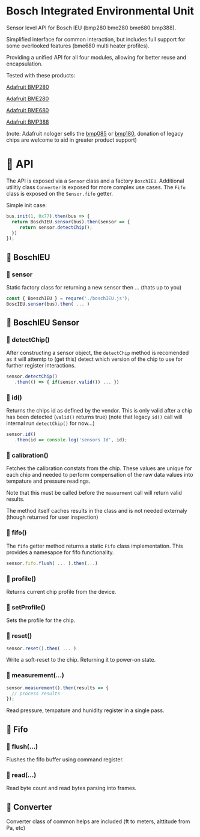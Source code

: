 # Bosch Integrated Environmental Unit
Sensor level API for Bosch IEU (bmp280 bme280 bme680 bmp388).

Simplified interface for common interaction, but includes full support for some overlooked features (bme680 multi heater profiles).

Providing a unified API for all four modules, allowing for better reuse and encapsulation.

Tested with these products:

[Adafruit BMP280](https://www.adafruit.com/product/2651)

[Adafruit BME280](https://www.adafruit.com/product/2652)

[Adafruit BME680](https://www.adafruit.com/product/3660)

[Adafruit BMP388](https://www.adafruit.com/product/3966)

(note: Adafruit nologer sells the [bmp085](https://www.adafruit.com/product/391) or [bmp180](https://www.adafruit.com/product/1603), donation of legacy chips are welcome to aid in greater product support)

# :wrench: API

The API is exposed via a `Sensor` class and a factory `BoschIEU`. Additional utilitiy class `Converter` is exposed for more complex use cases. The `Fifo` class is exposed on the `Sensor.fifo` getter.

Simple init case:
```js
bus.init(1, 0x77).then(bus => {
  return BoschIEU.sensor(bus).then(sensor => {
     return sensor.detectChip();
  })
});
```

## :blue_book: BoschIEU
### :page_facing_up: sensor

Static factory class for returning a new sensor then ... (thats up to you)

```js
const { BoeschIEU } = requre('./boschIEU.js');
BoscIEU.sensor(bus).then( ... )
``` 

## :blue_book: BoschIEU Sensor
### :page_facing_up: detectChip()

After constructing a sensor object, the `detectChip` method is recomended as it will attemtp to (get this) detect which version of the chip to use for further register interactions. 

```js
sensor.detectChip()
   .then(() => { if(sensor.valid()) ... })

```

### :page_facing_up: id()

Returns the chips id as defined by the vendor. This is only valid after a chip has been detected (`valid()` returns true)
(note that legacy `id()` call will internal run `detectChip()` for now...)

```js
sensor.id()
   .then(id => console.log('sensors Id', id);
```

### :page_facing_up: calibration()

Fetches the calibration constats from the chip.  These values are unique for each chip and needed to perform compensation of the raw data values into tempature and pressure readings.

Note that this must be called before the `measurment` call will return valid results. 

The method itself caches results in the class and is not needed externaly (though returned for user inspection)

### :page_facing_up: fifo()

The `fifo` getter method returns a static `Fifo` class implementation. This provides a namesapce for fifo functionality.
```js
sensor.fifo.flush( ... ).then(...)
```

### :page_facing_up: profile()

Returns current chip profile from the device.

### :page_facing_up: setProfile()

Sets the profile for the chip.


### :page_facing_up: reset()

```js
sensor.reset().then( ... )
```

Write a soft-reset to the chip.  Returning it to power-on state.


### :page_facing_up: measurement(...)

```js
sensor.measurement().then(results => {
  // process results
});
```

Read pressure, tempature and hunidity register in a single pass.


## :blue_book: Fifo

### :page_facing_up: flush(...)
Flushes the fifo buffer using command register.

### :page_facing_up: read(...)
Read byte count and read bytes parsing into frames.


## :blue_book: Converter

Converter class of common helps are included (ft to meters, alttitude from Pa, etc)

